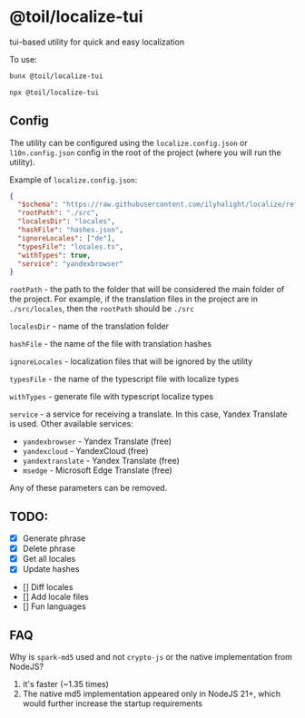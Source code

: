 # @toil/localize-tui

tui-based utility for quick and easy localization

To use:

```bash
bunx @toil/localize-tui
```

```bash
npx @toil/localize-tui
```

## Config

The utility can be configured using the `localize.config.json` or `l10n.config.json` config in the root of the project (where you will run the utility).

Example of `localize.config.json`:

```json
{
  "$schema": "https://raw.githubusercontent.com/ilyhalight/localize/refs/heads/master/schema.json",
  "rootPath": "./src",
  "localesDir": "locales",
  "hashFile": "hashes.json",
  "ignoreLocales": ["de"],
  "typesFile": "locales.ts",
  "withTypes": true,
  "service": "yandexbrowser"
}
```

`rootPath` - the path to the folder that will be considered the main folder of the project. For example, if the translation files in the project are in `./src/locales`, then the `rootPath` should be `./src`

`localesDir` - name of the translation folder

`hashFile` - the name of the file with translation hashes

`ignoreLocales` - localization files that will be ignored by the utility

`typesFile` - the name of the typescript file with localize types

`withTypes` - generate file with typescript localize types

`service` - a service for receiving a translate. In this case, Yandex Translate is used. Other available services:

- `yandexbrowser` - Yandex Translate (free)
- `yandexcloud` - YandexCloud (free)
- `yandextranslate` - Yandex Translate (free)
- `msedge` - Microsoft Edge Translate (free)

Any of these parameters can be removed.

## TODO:

- [x] Generate phrase
- [x] Delete phrase
- [x] Get all locales
- [x] Update hashes
- [] Diff locales
- [] Add locale files
- [] Fun languages

## FAQ

Why is `spark-md5` used and not `crypto-js` or the native implementation from NodeJS?

1. it's faster (~1.35 times)
2. The native md5 implementation appeared only in NodeJS 21+, which would further increase the startup requirements
